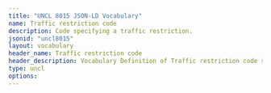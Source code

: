 ```yaml
---
title: "UNCL 8015 JSON-LD Vocabulary"
name: Traffic restriction code
description: Code specifying a traffic restriction.
jsonid: "uncl8015"
layout: vocabulary
header_name: Traffic restriction code
header_description: Vocabulary Definition of Traffic restriction code semantics in HTML format. JSON-LD format is available at [uncl8015.jsonld](/vocabulary/uncl8015.jsonld)
type: uncl
options:
---
```

